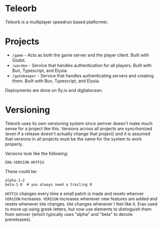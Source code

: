 # Teleorb

Teleorb is a multiplayer speedrun based platformer.

# Projects

- `/game` - Acts as both the game server and the player client. Built with Godot.
- `/warden` - Service that handles authentication for all players. Built with Bun, Typescript, and Elysia.
- `/gatekeeper` - Service that handles authenticating servers and creating them. Built with Bun, Typescript, and Elysia.

Deployments are done on fly.io and digitalocean.

# Versioning

Teleorb uses its own versioning system since semver doesn't make much sense for a project like this. Versions across all projects are syncrhonized (even if a release doesn't actually change that project) and it is assumed that versions in all projects must be the same for the system to work properly.

Versions look like the following:

```
ERA-VERSION-HOTFIX
```

These could be:

```
alpha-1-2
beta-1-0  # you always need a trailing 0

```

`HOTFIX` changes every time a small patch is made and resets whenver `VERSION` increases. `VERSION` increases whenever new features are added and resets whenever `ERA` changes. `ERA` changes whenever I feel like it. Eras used to move up using greek letters, but now use elements to distinguish them from semver (which typically uses "alpha" and "beta" to denote prereleases).
